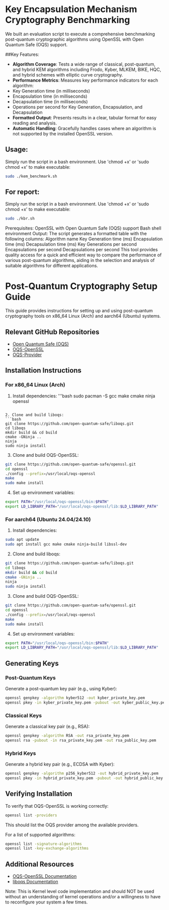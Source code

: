 # Key Encapsulation Mechanism Cryptography Benchmarking

We built an evaluation script to execute a comprehensive benchmarking post-quantum cryptographic algorithms using OpenSSL with Open Quantum Safe (OQS) support.

##Key Features:
- **Algorithm Coverage**: Tests a wide range of classical, post-quantum, and hybrid KEM algorithms including Frodo, Kyber, MLKEM, BIKE, HQC, and hybrid schemes with elliptic curve cryptography.
- **Performance Metrics**: Measures key performance indicators for each algorithm:
- Key Generation time (in milliseconds)
- Encapsulation time (in milliseconds)
- Decapsulation time (in milliseconds)
- Operations per second for Key Generation, Encapsulation, and Decapsulation
- **Formatted Output**: Presents results in a clear, tabular format for easy reading and analysis.
- **Automatic Handling**: Gracefully handles cases where an algorithm is not supported by the installed OpenSSL version.
## Usage:
Simply run the script in a bash environment. Use 'chmod +x' or 'sudo chmod +x' to make executable:

```bash
sudo ./kem_benchmark.sh
```

## For report:
Simply run the script in a bash environment. Use 'chmod +x' or 'sudo chmod +x' to make executable:
```bash
sudo ./kbr.sh
```

Prerequisites:
OpenSSL with Open Quantum Safe (OQS) support
Bash shell environment
Output:
The script generates a formatted table with the following columns:
Algorithm name
Key Generation time (ms)
Encapsulation time (ms)
Decapsulation time (ms)
Key Generations per second
Encapsulations per second
Decapsulations per second
This tool provides quality access for a quick and efficient way to compare the performance of various post-quantum algorithms, aiding in the selection and analysis of suitable algorithms for different applications.


# Post-Quantum Cryptography Setup Guide

This guide provides instructions for setting up and using post-quantum cryptography tools on x86_64 Linux (Arch) and aarch64 (Ubuntu) systems.

## Relevant GitHub Repositories

- [Open Quantum Safe (OQS)](https://github.com/open-quantum-safe/liboqs)
- [OQS-OpenSSL](https://github.com/open-quantum-safe/openssl)
- [OQS-Provider](https://github.com/open-quantum-safe/oqs-provider)

## Installation Instructions

### For x86_64 Linux (Arch)

1. Install dependencies:
'''bash
sudo pacman -S gcc make cmake ninja openssl
```

2. Clone and build liboqs:
```bash
git clone https://github.com/open-quantum-safe/liboqs.git
cd liboqs
mkdir build && cd build
cmake -GNinja ..
ninja
sudo ninja install
```

3. Clone and build OQS-OpenSSL:
```bash
git clone https://github.com/open-quantum-safe/openssl.git
cd openssl
./config --prefix=/usr/local/oqs-openssl
make
sudo make install
```

4. Set up environment variables:
```bash
export PATH="/usr/local/oqs-openssl/bin:$PATH"
export LD_LIBRARY_PATH="/usr/local/oqs-openssl/lib:$LD_LIBRARY_PATH"
```

### For aarch64 (Ubuntu 24.04/24.10)

1. Install dependencies:
```bash
sudo apt update
sudo apt install gcc make cmake ninja-build libssl-dev
```

2. Clone and build liboqs:
```bash
git clone https://github.com/open-quantum-safe/liboqs.git
cd liboqs
mkdir build && cd build
cmake -GNinja ..
ninja
sudo ninja install
```

3. Clone and build OQS-OpenSSL:
```bash
git clone https://github.com/open-quantum-safe/openssl.git
cd openssl
./config --prefix=/usr/local/oqs-openssl
make
sudo make install
```

4. Set up environment variables:
```bash
export PATH="/usr/local/oqs-openssl/bin:$PATH"
export LD_LIBRARY_PATH="/usr/local/oqs-openssl/lib:$LD_LIBRARY_PATH"
```

## Generating Keys

### Post-Quantum Keys

Generate a post-quantum key pair (e.g., using Kyber):
```bash
openssl genpkey -algorithm kyber512 -out kyber_private_key.pem
openssl pkey -in kyber_private_key.pem -pubout -out kyber_public_key.pem
```

### Classical Keys

Generate a classical key pair (e.g., RSA):
```bash
openssl genpkey -algorithm RSA -out rsa_private_key.pem
openssl rsa -pubout -in rsa_private_key.pem -out rsa_public_key.pem
```

### Hybrid Keys

Generate a hybrid key pair (e.g., ECDSA with Kyber):
```bash
openssl genpkey -algorithm p256_kyber512 -out hybrid_private_key.pem
openssl pkey -in hybrid_private_key.pem -pubout -out hybrid_public_key.pem
```

## Verifying Installation

To verify that OQS-OpenSSL is working correctly:
```bash
openssl list -providers
```
This should list the OQS provider among the available providers.

For a list of supported algorithms:
```bash
openssl list -signature-algorithms
openssl list -key-exchange-algorithms
```

## Additional Resources

- [OQS-OpenSSL Documentation](https://github.com/open-quantum-safe/openssl/wiki)
- [liboqs Documentation](https://openquantumsafe.org/liboqs/documentation.html)

Note: This is Kernel level code implementation and should NOT be used without an understanding of kernel operations and/or a willingness to have to reconfigure your system a few times.
